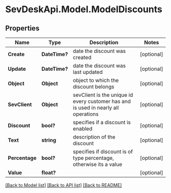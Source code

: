 # SevDeskApi.Model.ModelDiscounts
## Properties

Name | Type | Description | Notes
------------ | ------------- | ------------- | -------------
**Create** | **DateTime?** | date the discount was created | [optional] 
**Update** | **DateTime?** | date the discount was last updated | [optional] 
**Object** | **Object** | object to which the discount belongs | [optional] 
**SevClient** | **Object** | sevClient is the unique id every customer has and is used in nearly all operations | [optional] 
**Discount** | **bool?** | specifies if a discount is enabled | [optional] 
**Text** | **string** | description of the discount | [optional] 
**Percentage** | **bool?** | specifies if discount is of type percentage, otherwise its a value | [optional] 
**Value** | **float?** |  | [optional] 

[[Back to Model list]](../README.md#documentation-for-models) [[Back to API list]](../README.md#documentation-for-api-endpoints) [[Back to README]](../README.md)

